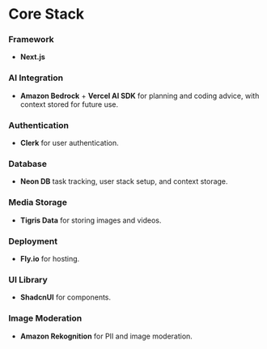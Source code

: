 # **Core Stack**

### Framework

- **Next.js**

### AI Integration

- **Amazon Bedrock** + **Vercel AI SDK** for planning and coding advice, with context stored for future use.

### Authentication

- **Clerk** for user authentication.

### Database

- **Neon DB** task tracking, user stack setup, and context storage.

### Media Storage

- **Tigris Data** for storing images and videos.

### Deployment

- **Fly.io** for hosting.

### UI Library

- **ShadcnUI** for components.

### Image Moderation

- **Amazon Rekognition** for PII and image moderation.
